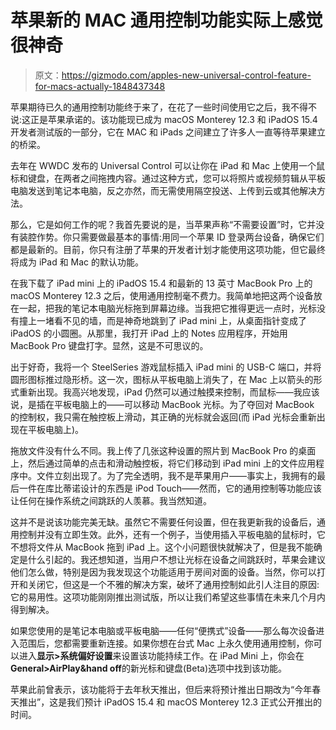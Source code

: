 # 苹果新的 MAC 通用控制功能实际上感觉很神奇

> 原文：<https://gizmodo.com/apples-new-universal-control-feature-for-macs-actually-1848437348>

苹果期待已久的通用控制功能终于来了，在花了一些时间使用它之后，我不得不说:这正是苹果承诺的。该功能现已成为 macOS Monterey 12.3 和 iPadOS 15.4 开发者测试版的一部分，它在 MAC 和 iPads 之间建立了许多人一直等待苹果建立的桥梁。



去年在 WWDC 发布的 Universal Control 可以让你在 iPad 和 Mac 上使用一个鼠标和键盘，在两者之间拖拽内容。通过这种方式，您可以将照片或视频剪辑从平板电脑发送到笔记本电脑，反之亦然，而无需使用隔空投送、上传到云或其他解决方法。

那么，它是如何工作的呢？我首先要说的是，当苹果声称“不需要设置”时，它并没有装腔作势。你只需要做最基本的事情:用同一个苹果 ID 登录两台设备，确保它们都是最新的。目前，你只有注册了苹果的开发者计划才能使用这项功能，但它最终将成为 iPad 和 Mac 的默认功能。

在我下载了 iPad mini 上的 iPadOS 15.4 和最新的 13 英寸 MacBook Pro 上的 macOS Monterey 12.3 之后，使用通用控制毫不费力。我简单地把这两个设备放在一起，把我的笔记本电脑光标拖到屏幕边缘。当我把它推得更远一点时，光标没有撞上一堵看不见的墙，而是神奇地跳到了 iPad mini 上，从桌面指针变成了 iPadOS 的小圆圈。从那里，我打开 iPad 上的 Notes 应用程序，开始用 MacBook Pro 键盘打字。显然，这是不可思议的。

出于好奇，我将一个 SteelSeries 游戏鼠标插入 iPad mini 的 USB-C 端口，并将圆形图标推过隐形桥。这一次，图标从平板电脑上消失了，在 Mac 上以箭头的形式重新出现。我高兴地发现，iPad 仍然可以通过触摸来控制，而鼠标——我应该说，是插在平板电脑上的——可以移动 MacBook 光标。为了夺回对 MacBook 的控制权，我只需在触控板上滑动，其正确的光标就会返回(而 iPad 光标会重新出现在平板电脑上)。

拖放文件没有什么不同。我上传了几张这种设置的照片到 MacBook Pro 的桌面上，然后通过简单的点击和滑动触控板，将它们移动到 iPad mini 上的文件应用程序中。文件立刻出现了。为了完全透明，我不是苹果用户——事实上，我拥有的最后一件在库比蒂诺设计的东西是 iPod Touch——然而，它的通用控制等功能应该让任何在操作系统之间跳跃的人羡慕。我当然知道。

这并不是说该功能完美无缺。虽然它不需要任何设置，但在我更新我的设备后，通用控制并没有立即生效。此外，还有一个例子，当使用插入平板电脑的鼠标时，它不想将文件从 MacBook 拖到 iPad 上。这个小问题很快就解决了，但是我不能确定是什么引起的。我还想知道，当用户不想让光标在设备之间跳跃时，苹果会建议他们怎么做，特别是因为我发现这个功能适用于房间对面的设备。当然，你可以打开和关闭它，但这是一个不雅的解决方案，破坏了通用控制如此引人注目的原因:它的易用性。这项功能刚刚推出测试版，所以让我们希望这些事情在未来几个月内得到解决。

如果您使用的是笔记本电脑或平板电脑——任何“便携式”设备——那么每次设备进入范围后，您都需要重新连接。如果你想在台式 Mac 上永久使用通用控制，你可以进入**显示>系统偏好设置**来设置该功能持续工作。在 iPad Mini 上，你会在**General>AirPlay&hand off**的新光标和键盘(Beta)选项中找到该功能。

苹果此前曾表示，该功能将于去年秋天推出，但后来将预计推出日期改为“今年春天推出”，这是我们预计 iPadOS 15.4 和 macOS Monterey 12.3 正式公开推出的时间。